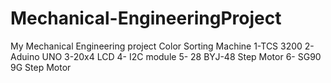 # Mechanical-EngineeringProject
My Mechanical Engineering project Color Sorting Machine
1-TCS 3200
2-Aduino UNO
3-20x4 LCD
4- I2C module
5- 28 BYJ-48 Step Motor
6- SG90 9G Step Motor  
